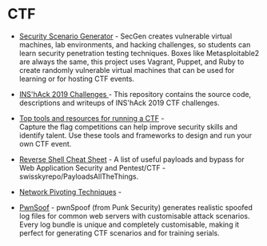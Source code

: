 # CTF

* [Security Scenario Generator](https://github.com/cliffe/SecGen) - 
SecGen creates vulnerable virtual machines, lab environments, and hacking challenges, so students can learn security penetration testing techniques.
Boxes like Metasploitable2 are always the same, this project uses Vagrant, Puppet, and Ruby to create randomly vulnerable virtual machines that can be used for learning or for hosting CTF events.

* [INS'hAck 2019 Challenges ](https://github.com/InsecurityAsso/inshack-2019) - 
This repository contains the source code, descriptions and writeups of INS'hAck 2019 CTF challenges.

* [Top tools and resources for running a CTF](https://www.csoonline.com/article/3341318/top-tools-and-resources-for-running-a-capture-the-flag-competition.html) -  
Capture the flag competitions can help improve security skills and identify talent. Use these tools and frameworks to design and run your own CTF event.

* [Reverse Shell Cheat Sheet](https://github.com/swisskyrepo/PayloadsAllTheThings/blob/master/Methodology%20and%20Resources/Reverse%20Shell%20Cheatsheet.md) -
A list of useful payloads and bypass for Web Application Security and Pentest/CTF - swisskyrepo/PayloadsAllTheThings.

* [Network Pivoting Techniques](https://github.com/swisskyrepo/PayloadsAllTheThings/blob/master/Methodology%20and%20Resources/Network%20Pivoting%20Techniques.md) - 

* [PwnSoof](https://github.com/punk-security/pwnspoof) -
pwnSpoof (from Punk Security) generates realistic spoofed log files for common web servers with customisable attack scenarios. 
Every log bundle is unique and completely customisable, making it perfect for generating CTF scenarios and for training serials.